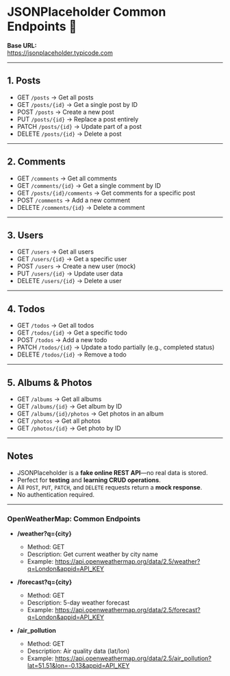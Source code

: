 # JSONPlaceholder Common Endpoints 🧩

**Base URL:**  
https://jsonplaceholder.typicode.com

---

## 1. Posts

- GET `/posts` → Get all posts
- GET `/posts/{id}` → Get a single post by ID
- POST `/posts` → Create a new post
- PUT `/posts/{id}` → Replace a post entirely
- PATCH `/posts/{id}` → Update part of a post
- DELETE `/posts/{id}` → Delete a post

---

## 2. Comments

- GET `/comments` → Get all comments
- GET `/comments/{id}` → Get a single comment by ID
- GET `/posts/{id}/comments` → Get comments for a specific post
- POST `/comments` → Add a new comment
- DELETE `/comments/{id}` → Delete a comment

---

## 3. Users

- GET `/users` → Get all users
- GET `/users/{id}` → Get a specific user
- POST `/users` → Create a new user (mock)
- PUT `/users/{id}` → Update user data
- DELETE `/users/{id}` → Delete a user

---

## 4. Todos

- GET `/todos` → Get all todos
- GET `/todos/{id}` → Get a specific todo
- POST `/todos` → Add a new todo
- PATCH `/todos/{id}` → Update a todo partially (e.g., completed status)
- DELETE `/todos/{id}` → Remove a todo

---

## 5. Albums & Photos

- GET `/albums` → Get all albums
- GET `/albums/{id}` → Get album by ID
- GET `/albums/{id}/photos` → Get photos in an album
- GET `/photos` → Get all photos
- GET `/photos/{id}` → Get photo by ID

---

## Notes

- JSONPlaceholder is a **fake online REST API**—no real data is stored.
- Perfect for **testing** and **learning CRUD operations**.
- All `POST`, `PUT`, `PATCH`, and `DELETE` requests return a **mock response**.
- No authentication required.

---

### OpenWeatherMap: Common Endpoints

- **/weather?q={city}**
  - Method: GET
  - Description: Get current weather by city name
  - Example: https://api.openweathermap.org/data/2.5/weather?q=London&appid=API_KEY

- **/forecast?q={city}**
  - Method: GET
  - Description: 5-day weather forecast
  - Example: https://api.openweathermap.org/data/2.5/forecast?q=London&appid=API_KEY

- **/air_pollution**
  - Method: GET
  - Description: Air quality data (lat/lon)
  - Example: https://api.openweathermap.org/data/2.5/air_pollution?lat=51.51&lon=-0.13&appid=API_KEY
